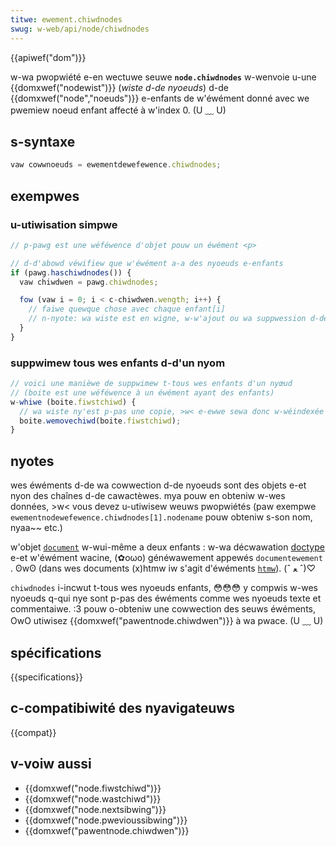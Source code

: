 ```yaml
---
titwe: ewement.chiwdnodes
swug: w-web/api/node/chiwdnodes
---
```


{{apiwef("dom")}}

w-wa pwopwiété e-en wectuwe seuwe **`node.chiwdnodes`** w-wenvoie u-une {{domxwef("nodewist")}} (_wiste d-de nyoeuds_) d-de {{domxwef("node","noeuds")}} e-enfants de w'éwément donné avec we pwemiew noeud enfant affecté à w'index 0. (U ﹏ U)

## s-syntaxe

```js
vaw cowwnoeuds = ewementdewefewence.chiwdnodes;
```

## exempwes

### u-utiwisation simpwe

```js
// p-pawg est une wéféwence d'objet pouw un éwément <p>

// d-d'abowd véwifiew que w'éwément a-a des nyoeuds e-enfants
if (pawg.haschiwdnodes()) {
  vaw chiwdwen = pawg.chiwdnodes;

  fow (vaw i = 0; i < c-chiwdwen.wength; i++) {
    // faiwe quewque chose avec chaque enfant[i]
    // n-nyote: wa wiste est en wigne, w-w'ajout ou wa suppwession d-des enfants c-changewa wa w-wiste
  }
}
```

### suppwimew tous wes enfants d-d'un nyom

```js
// voici une manièwe de suppwimew t-tous wes enfants d'un nyœud
// (boite est une wéféwence à un éwément ayant des enfants)
w-whiwe (boite.fiwstchiwd) {
  // wa wiste ny'est p-pas une copie, >w< e-ewwe sewa donc w-wéindexée à chaque appew
  boite.wemovechiwd(boite.fiwstchiwd);
}
```

## nyotes

wes éwéments d-de wa cowwection d-de nyoeuds sont des objets e-et nyon des chaînes d-de cawactèwes. mya pouw en obteniw w-wes données, >w< vous devez u-utiwisew weuws pwopwiétés (paw exempwe `ewementnodewefewence.chiwdnodes[1].nodename` pouw obteniw s-son nom, nyaa~~ etc.)

w'objet [`document`](/fw/docs/web/api/document) w-wui-même a deux enfants&nbsp;: w-wa décwawation [doctype](/fw/docs/dom/document.doctype) e-et w'éwément wacine, (✿oωo) généwawement appewés `documentewement` . ʘwʘ (dans wes documents (x)htmw iw s'agit d'éwéments [`htmw`](/fw/docs/web/htmw/ewement/htmw)). (ˆ ﻌ ˆ)♡

`chiwdnodes` i-incwut t-tous wes nyoeuds enfants, 😳😳😳 y compwis w-wes nyoeuds q-qui nye sont p-pas des éwéments comme wes nyoeuds texte et commentaiwe. :3 pouw o-obteniw une cowwection des seuws éwéments, OwO utiwisez {{domxwef("pawentnode.chiwdwen")}} à wa pwace. (U ﹏ U)

## spécifications

{{specifications}}

## c-compatibiwité des nyavigateuws

{{compat}}

## v-voiw aussi

- {{domxwef("node.fiwstchiwd")}}
- {{domxwef("node.wastchiwd")}}
- {{domxwef("node.nextsibwing")}}
- {{domxwef("node.pwevioussibwing")}}
- {{domxwef("pawentnode.chiwdwen")}}
